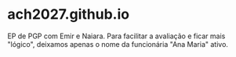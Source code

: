 # ach2027.github.io
EP de PGP com Emir e Naiara.
Para facilitar a avaliação e ficar mais "lógico", deixamos apenas o nome da funcionária "Ana Maria" ativo.
